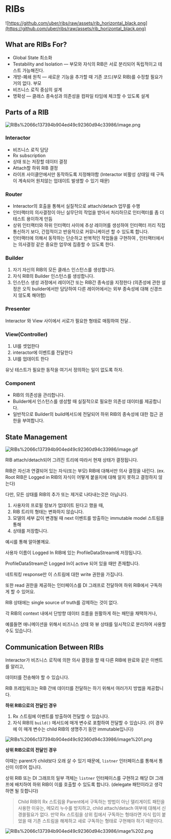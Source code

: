 # RIBs

![https://github.com/uber/ribs/raw/assets/rib_horizontal_black.png](https://github.com/uber/ribs/raw/assets/rib_horizontal_black.png)

## What are RIBs For?

- Global State 최소화
- Testability and Isolation — 부모와 자식의 RIB은 서로 분리되어 독립적이고 테스트 가능해진다.
- 개방-폐쇄 원칙 — 새로운 기능을 추가할 때 기존 코드(부모 RIB)를 수정할 필요가 거의 없다. 부모
- 비즈니스 로직 중심의 설계
- 명확성 — 클래스 종속성과 의존성을 컴파일 타임에 체크할 수 있도록 설계

## Parts of a RIB

![RIBs%2066c137394b904ed49c92360d94c33986/image.png](RIBs%2066c137394b904ed49c92360d94c33986/image.png)

### Interactor

- 비즈니스 로직 담당
- Rx subscription
- 상태 또는 저장할 데이터 결정
- Attach할 하위 RIB 결정
- 라이프 사이클안에서만 동작하도록 지정해야함
(Interactor 비활성 상태일 때 구독이 계속되어 원치않는 업데이트 발생할 수 있기 때문)

### Router

- Interactor의 호출을 통해서 실질적으로 attach/detach 업무를 수행
- 인터랙터의 의사결정이 아닌 실무단의 작업을 받아서 처리하므로 인터랙터를 좀 더 테스트 용이하게 만듬
- 상위 인터랙터와 하위 인터랙터 사이에 추상 레이어를 생성하여 인터랙터 끼리 직접 통신하기 보다,
간접적이고 반응적으로 커뮤니케이션 할 수 있도록 합니다.
- 인터랙터에 의해서 동작하는 단순하고 반복적인 작업들을 구현하여 ,
인터랙터에서는 의사결정 같은 중요한 업무에 집중할 수 있도록 한다.

### Builder

1. 자기 자신의 RIB의 모든 클래스 인스턴스를 생성합니다.
2. 자식 RIB의 Builder 인스턴스를 생성합니다.
3. 인스턴스 생성 과정에서 레이어간 또는 RIB간 종속성을 지정한다
(의존성에 관한 설정은 오직 builder에서만 담당하여 다른 레이어에서는 
외부 종속성에 대해 신경쓰지 않도록 해야함)

### Presenter

Interactor 와 View 사이에서 서로가 필요한 형태로 매핑하여 전달..

### View(Controller)

1. UI를 셋업한다
2. interactor에 이벤트를 전달한다
3. UI를 업데이트 한다

유닛 테스트가 필요한 동작을 여기서 정의하는 일이 없도록 하자.

### Component

- RIB의 의존성을 관리합니다.
- Builder에서 인스턴스를 생성할 때 실질적으로 필요한 의존성 데이터를 제공합니다.
- 일반적으로 Builder의 build메서드에 전달되어 하위 RIB의 종속성에 대한 접근 권한을 부여합니다.

## State Management

![RIBs%2066c137394b904ed49c92360d94c33986/image.gif](RIBs%2066c137394b904ed49c92360d94c33986/image.gif)

RIB attach/detach되어 그려진 트리에 따라서 현재 상태가 결정됩니다.

RIB은 자신과 연결되어 있는 자식(또는 부모) RIB에 대해서만 의사 결정을 내린다.
(ex. Root RIB은 Logged in RIB의 자식이 어떻게 붙을지에 대해 알지 못하고 결정하지 않는다)

다만, 모든 상태를 RIB의 추가 또는 제거로 나타내는것은 아닙니다.

1. 사용자의 프로필 정보가 업데이트 된다고 했을 때,
2. RIB 트리의 형태는 변화하지 않습니다.
3. 모델의 세부 값이 변경될 때 next 이벤트를 방출하는 immutable model 스트림을 통해
4. 상태를 저장합니다.

예시를 통해 알아볼께요.

사용자 이름이 Logged In RIB에 있는 ProfileDataStream에 저장됩니다.

ProfileDataStream은 Logged In이 active 되어 있을 때만 존재합니다.

네트워킹 response만 이 스트림에 대한 write 권한을 가집니다.

또한 read 권한을 제공하는 인터페이스를 DI 그래프로 전달하여 하위 RIB에서 구독하게 할 수 있어요.

RIB 상태에는 single source of truth를 강제하는 것이 없다.

각 RIB의 context 내에서 단방향 데이터 흐름을 원활하게 하는 패턴을 채택하거나,

예를들면 애니메이션을 위해서 비즈니스 상태 와 뷰 상태를 일시적으로 분리하여 사용할 수도 있습니다.

## Communication Between RIBs

Interactor가 비즈니스 로직에 의한 의사 결정을 할 때 다른 RIB에 완료와 같은 이벤트를 알리고,

데이터를 전송해야 할 수 있습니다. 

RIB 프레임워크는 RIB 간에 데이터를 전달하는 하기 위해서 여러가지 방법을 제공합니다.

**하위 RIB으로의 전달인 경우**

1. Rx 스트림에 이벤트를 방출하여 전달할 수 있습니다.
2. 자식 RIB의 `build()` 메서드에 매개 변수로 포함하여 전달할 수 있습니다.
(이 경우에 이 매개 변수는 child RIB의 생명주기 동안 immutable입니다)

![RIBs%2066c137394b904ed49c92360d94c33986/image%201.png](RIBs%2066c137394b904ed49c92360d94c33986/image%201.png)

**상위 RIB으로의 전달인 경우**

이때는 parent가 child보다 오래 살 수 있기 때문에, `listner` 인터페이스를 통해서 통신이 이루어 집니다.

상위 RIB 또는 DI 그래프의 일부 객체는 `listner` 인터페이스를 구현하고 해당 DI 그래프에 배치하여 하위 RIB이 이를 호출할 수 있도록 합니다. (delegate 패턴이라고 생각하면 될 듯합니다)

> Child RIB의 Rx 스트림을 Parent에서 구독하는 방법이 아닌 델리게이트 패턴을 사용한 이유는,
메모리 누수를 방지하고, child attach/detach 여부에 대해서 신경쓸필요가 없다.
만약 Rx 스트림을 상위 립에서 구독하는 형태라면 자식 립이 붙었을 때 기존 스트림을 해제하고 새로 구독하는 형태로 구현해야 하기 때문이다.

![RIBs%2066c137394b904ed49c92360d94c33986/image%202.png](RIBs%2066c137394b904ed49c92360d94c33986/image%202.png)